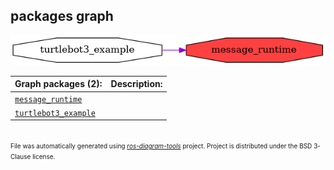 <!--
File was automatically generated using 'ros-diagram-tools' project.
Project is distributed under the BSD 3-Clause license.
-->

## packages graph

[![message_runtime](message_runtime.png "message_runtime")](message_runtime.png)


| Graph packages (2): | Description: |
| ------------------- | ------------ |
| [`message_runtime`](message_runtime.md) |  |
| [`turtlebot3_example`](turtlebot3_example.md) |  |


</br>
<font size="1">
File was automatically generated using <a href="https://github.com/anetczuk/ros-diagram-tools"><i>ros-diagram-tools</i></a> project.
Project is distributed under the BSD 3-Clause license.
</font>

